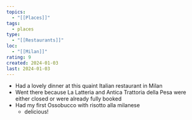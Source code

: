 ```yaml
---
topics:
  - "[[Places]]"
tags:
  - places
type:
  - "[[Restaurants]]"
loc:
  - "[[Milan]]"
rating: 9
created: 2024-01-03
last: 2024-01-03
---
```

- Had a lovely dinner at this quaint Italian restaurant in Milan
- Went there because La Latteria and Antica Trattoria della Pesa were either closed or were already fully booked
- Had my first Ossobucco with risotto alla milanese
	- delicious! 